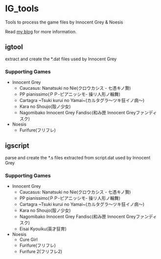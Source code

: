 IG_tools
========
Tools to process the game files by Innocent Grey &amp; Noesis

Read [my blog] for more information.

igtool
------
extract and create the *.dat files used by Innocent Grey

### Supporting Games
* Innocent Grey
  * Caucasus: Nanatsuki no Nie(クロウカシス - 七憑キノ贄)
  * PP pianissimo(ＰＰ-ピアニッシモ- 操リ人形ノ輪舞)
  * Cartagra ~Tsuki kurui no Yamai~(カルタグラ～ツキ狂イノ病～)
  * Kara no Shoujo(殻ノ少女)
  * Nagomibako Innocent Grey Fandisc(和み匣 Innocent Greyファンディスク)
* Noesis
  * Furifure(フリフレ)

igscript
--------
parse and create the *.s files extracted from script.dat used by Innocent Grey

### Supporting Games
* Innocent Grey
  * Caucasus: Nanatsuki no Nie(クロウカシス - 七憑キノ贄)
  * PP pianissimo(ＰＰ-ピアニッシモ- 操リ人形ノ輪舞)
  * Cartagra ~Tsuki kurui no Yamai~(カルタグラ～ツキ狂イノ病～)
  * Kara no Shoujo(殻ノ少女)
  * Nagomibako Innocent Grey Fandisc(和み匣 Innocent Greyファンディスク)
  * Eisai Kyouiku(英才狂育)
* Noesis
  * Cure Girl
  * Furifure(フリフレ)
  * Furifure 2(フリフレ2)

[my blog]: http://www.cnblogs.com/bl4nk/archive/2011/11/13/2909125.html
